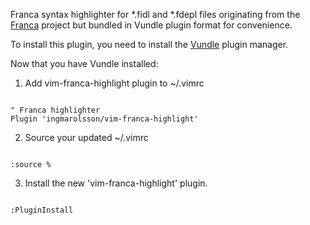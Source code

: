 Franca syntax highlighter for *.fidl and *.fdepl files originating from the [Franca](https://github.com/franca/franca, "Franca") project but bundled in Vundle plugin format for convenience.  

To install this plugin, you need to install the [Vundle](https://github.com/VundleVlim/Vundle.vim, "Vundle") plugin manager.  

Now that you have Vundle installed:  

1. Add vim-franca-highlight plugin to ~/.vimrc  

<code>
" Franca highlighter   
Plugin 'ingmarolsson/vim-franca-highlight'  
</code>

2. Source your updated ~/.vimrc  
<code>
:source %  
</code>

3. Install the new 'vim-franca-highlight' plugin.  
<code>
:PluginInstall  
</code>
